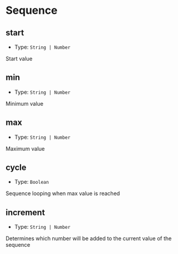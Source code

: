 # Sequence

## start

- Type: `String | Number`

Start value

## min

- Type: `String | Number`

Minimum value

## max

- Type: `String | Number`

Maximum value

## cycle

- Type: `Boolean`

Sequence looping when max value is reached

## increment

- Type: `String | Number`

Determines which number will be added to the current value of the sequence
